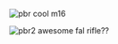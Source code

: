 ![pbr](https://cdn.discordapp.com/attachments/484785909099790346/1073978472759832596/image.png)
cool m16

![pbr2](https://cdn.discordapp.com/attachments/484785909099790346/1074648715748462612/image.png)
awesome fal rifle??
